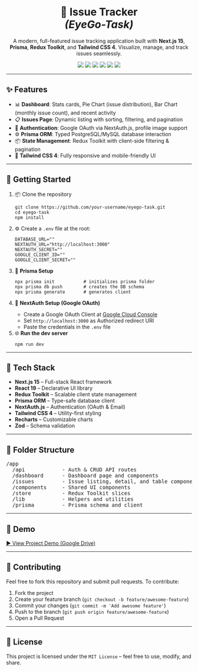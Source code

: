 <h1 align="center">🐛 Issue Tracker <br /> <em>(EyeGo-Task)</em></h1>

<p align="center">
  A modern, full-featured issue tracking application built with <strong>Next.js 15</strong>, <strong>Prisma</strong>, <strong>Redux Toolkit</strong>, and <strong>Tailwind CSS 4</strong>. Visualize, manage, and track issues seamlessly.
</p>

<p align="center">
  <img src="https://img.shields.io/badge/Next.js-15.4.2-blue.svg" />
  <img src="https://img.shields.io/badge/React-19.1.0-61DAFB.svg" />
  <img src="https://img.shields.io/badge/Prisma-6.12.0-3982CE.svg" />
  <img src="https://img.shields.io/badge/TailwindCSS-4.0.0-38BDF8.svg" />
  <img src="https://img.shields.io/badge/Redux%20Toolkit-2.8.2-764ABC.svg" />
  <img src="https://img.shields.io/badge/TypeScript-5.x-3178C6.svg" />
</p>

<hr />

<h2>✨ Features</h2>

<ul>
  <li>📊 <strong>Dashboard</strong>: Stats cards, Pie Chart (issue distribution), Bar Chart (monthly issue count), and recent activity</li>
  <li>📋 <strong>Issues Page</strong>: Dynamic listing with sorting, filtering, and pagination</li>
  <li>🔐 <strong>Authentication</strong>: Google OAuth via NextAuth.js, profile image support</li>
  <li>⚙️ <strong>Prisma ORM</strong>: Typed PostgreSQL/MySQL database interaction</li>
  <li>📦 <strong>State Management</strong>: Redux Toolkit with client-side filtering & pagination</li>
  <li>🎨 <strong>Tailwind CSS 4</strong>: Fully responsive and mobile-friendly UI</li>
</ul>

<hr />

<h2>🚀 Getting Started</h2>

<ol>
  <li>📦 Clone the repository</li>

  <pre><code>git clone https://github.com/your-username/eyego-task.git
cd eyego-task
npm install
</code></pre>

  <li>⚙️ Create a <code>.env</code> file at the root:</li>

  <pre><code>DATABASE_URL=""
NEXTAUTH_URL="http://localhost:3000"
NEXTAUTH_SECRET=""
GOOGLE_CLIENT_ID=""
GOOGLE_CLIENT_SECRET=""
</code></pre>

  <li>🧬 <strong>Prisma Setup</strong></li>

  <pre><code>npx prisma init           # initializes prisma folder
npx prisma db push        # creates the DB schema
npx prisma generate       # generates client
</code></pre>

  <li>🛂 <strong>NextAuth Setup (Google OAuth)</strong></li>

  <ul>
    <li>Create a Google OAuth Client at <a href="https://console.cloud.google.com/apis/credentials">Google Cloud Console</a></li>
    <li>Set <code>http://localhost:3000</code> as Authorized redirect URI</li>
    <li>Paste the credentials in the <code>.env</code> file</li>
  </ul>

  <li>🌐 <strong>Run the dev server</strong></li>

  <pre><code>npm run dev
</code></pre>
</ol>

<hr />

<h2>🧱 Tech Stack</h2>

<ul>
  <li><strong>Next.js 15</strong> – Full-stack React framework</li>
  <li><strong>React 19</strong> – Declarative UI library</li>
  <li><strong>Redux Toolkit</strong> – Scalable client state management</li>
  <li><strong>Prisma ORM</strong> – Type-safe database client</li>
  <li><strong>NextAuth.js</strong> – Authentication (OAuth & Email)</li>
  <li><strong>Tailwind CSS 4</strong> – Utility-first styling</li>
  <li><strong>Recharts</strong> – Customizable charts</li>
  <li><strong>Zod</strong> – Schema validation</li>
</ul>

<hr />

<h2>📁 Folder Structure</h2>

<pre>
/app
  /api            - Auth & CRUD API routes
  /dashboard      - Dashboard page and components
  /issues         - Issue listing, detail, and table components
  /components     - Shared UI components
  /store          - Redux Toolkit slices
  /lib            - Helpers and utilities
  /prisma         - Prisma schema and client
</pre>

<hr />

<h2>📸 Demo</h2>

<p>
  <a href="https://drive.google.com/file/d/1WCVShLoFuvfw1kPVX1HYi44whKzlDJiX/view?usp=sharing" target="_blank">
    ▶️ View Project Demo (Google Drive)
  </a>
</p>

<hr />

<h2>🤝 Contributing</h2>

<p>Feel free to fork this repository and submit pull requests. To contribute:</p>
<ol>
  <li>Fork the project</li>
  <li>Create your feature branch (<code>git checkout -b feature/awesome-feature</code>)</li>
  <li>Commit your changes (<code>git commit -m 'Add awesome feature'</code>)</li>
  <li>Push to the branch (<code>git push origin feature/awesome-feature</code>)</li>
  <li>Open a Pull Request</li>
</ol>

<hr />

<h2>📝 License</h2>

<p>This project is licensed under the <code>MIT License</code> – feel free to use, modify, and share.</p>
